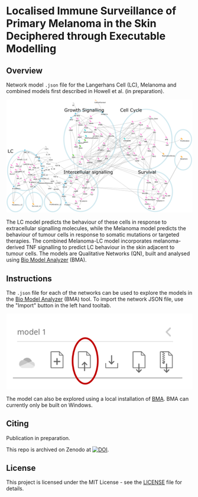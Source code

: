 # Localised Immune Surveillance of Primary Melanoma in the Skin Deciphered through Executable Modelling

## Overview

Network model `.json` file for the Langerhans Cell (LC), Melanoma and combined models first described in Howell et al. (in preparation).

![image](./misc/melanoma7.2-LC3.1v3.png)

The LC model predicts the behaviour of these cells in response to extracellular signalling molecules, while the Melanoma model predicts the behaviour of tumour cells in response to somatic mutations or targeted therapies. The combined Melanoma-LC model incorporates melanoma-derived TNF signalling to predict LC behaviour in the skin adjacent to tumour cells. The models are Qualitative Networks (QN), built and analysed using [Bio Model Analyzer](https://biomodelanalyzer.org) (BMA).

## Instructions

The `.json` file for each of the networks can be used to explore the models in the [Bio Model Analyzer](https://biomodelanalyzer.org) (BMA) tool. To import the network JSON file, use the "Import" button in the left hand tooltab.

![image](./misc/upload_instruction.png)

The model can also be explored using a local installation of [BMA](https://github.com/hallba/BioModelAnalyzer). BMA can currently only be built on Windows.

## Citing

Publication in preparation.

This repo is archived on Zenodo at [![DOI](https://zenodo.org/badge/493342976.svg)](https://zenodo.org/badge/latestdoi/493342976).

## License

This project is licensed under the MIT License - see the [LICENSE](LICENSE) file for details.
